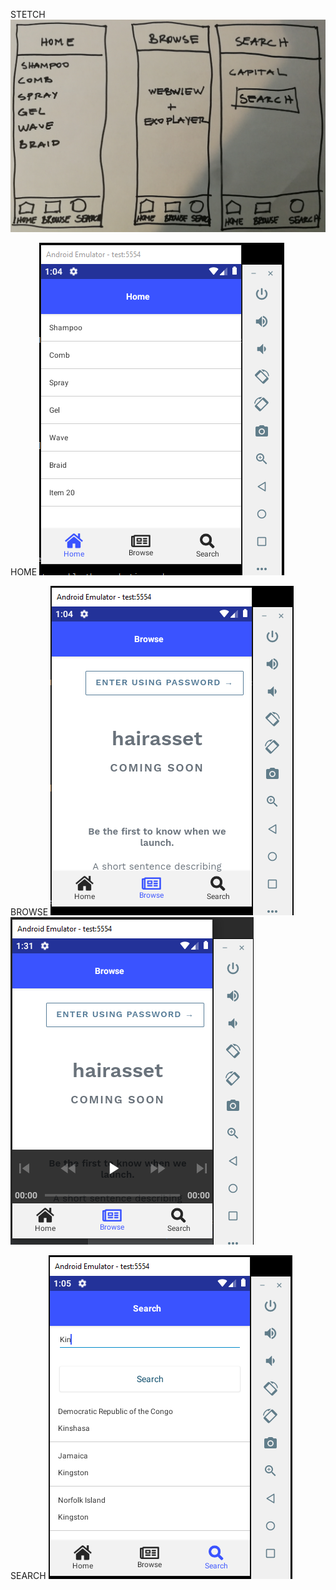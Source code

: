 STETCH
![image](a5.png)

HOME
![image](a1.png)

BROWSE
![image](a2.png) ![image](a4.png)

SEARCH
![image](a3.png)
